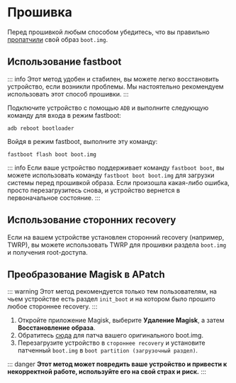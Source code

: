 # Прошивка

Перед прошивкой любым способом убедитесь, что вы правильно [пропатчили](/ru/patch.md) свой образ `boot.img`.

## Использование fastboot

::: info
Этот метод удобен и стабилен, вы можете легко восстановить устройство, если возникли проблемы. Мы настоятельно рекомендуем использовать этот способ прошивки.
:::

Подключите устройство с помощью `ADB` и выполните следующую команду для входа в режим fastboot:

```
adb reboot bootloader
```

Войдя в режим fastboot, выполните эту команду:

```
fastboot flash boot boot.img
```

::: info
Если ваше устройство поддерживает команду `fastboot boot`, вы можете использовать команду `fastboot boot boot.img` для загрузки системы перед прошивкой образа. Если произошла какая-либо ошибка, просто перезагрузитесь снова, и устройство вернется в первоначальное состояние.
:::

## Использование сторонних recovery

Если на вашем устройстве установлен сторонний recovery (например, TWRP), вы можете использовать TWRP для прошивки раздела `boot.img` и получения root-доступа.

## Преобразование Magisk в APatch

::: warning
Этот метод рекомендуется только тем пользователям, на чьем устройстве есть раздел `init_boot` и на котором было прошито любое стороннее recovery.
:::

1. Откройте приложение Magisk, выберите **Удаление Magisk**, а затем **Восстановление образа**.
2. Обратитесь [сюда](/ru/patch.md) для патча вашего оригинального boot.img.
3. Перезагрузите устройство в `стороннее recovery` и установите патченный `boot.img` в `boot partition (загрузочный раздел)`.

::: danger
**Этот метод может повредить ваше устройство и привести к некорректной работе, используйте его на свой страх и риск.**
:::
